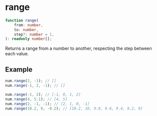 # range

```ts
function range(
    from: number,
    to: number,
    step?: number = 1,
): readonly number[];
```

Returns a range from a number to another, respecting the step between each
value.

## Example

```ts
num.range(2, -1); // []
num.range(-1, 2, -1); // []
```

```ts
num.range(-1, 2); // [-1, 0, 1, 2]
num.range(4, 5.1); // [4, 5]
num.range(2, -1, -1); // [2, 1, 0, -1]
num.range(10.2, 9, -0.2); // [10.2, 10, 9.8, 9.6, 9.4, 9.2, 9]
```

